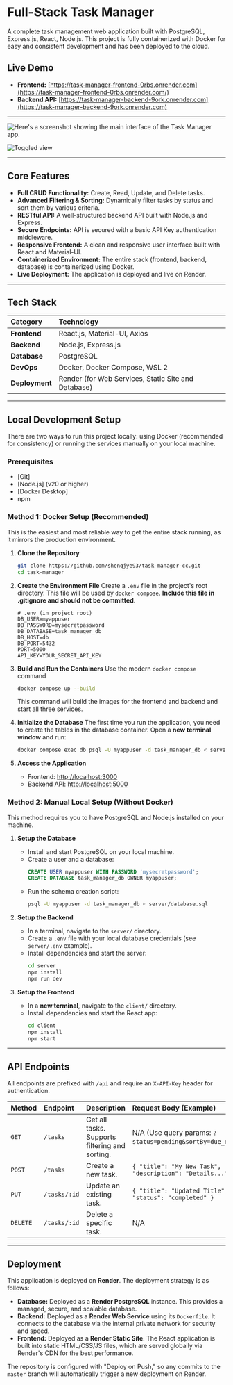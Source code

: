 # Full-Stack Task Manager

A complete task management web application built with PostgreSQL, Express.js, React, Node.js. This project is fully containerized with Docker for easy and consistent development and has been deployed to the cloud.

## Live Demo

- **Frontend:** [https://task-manager-frontend-0rbs.onrender.com](https://task-manager-frontend-0rbs.onrender.com/)
- **Backend API:** [https://task-manager-backend-9ork.onrender.com](https://task-manager-backend-9ork.onrender.com)

---

![Here's a screenshot showing the  main interface of the Task Manager app.](assets/task-manager.png)

![Toggled view](assets/task-manager-toggle.png)

---

## Core Features

- **Full CRUD Functionality:** Create, Read, Update, and Delete tasks.
- **Advanced Filtering & Sorting:** Dynamically filter tasks by status and sort them by various criteria.
- **RESTful API:** A well-structured backend API built with Node.js and Express.
- **Secure Endpoints:** API is secured with a basic API Key authentication middleware.
- **Responsive Frontend:** A clean and responsive user interface built with React and Material-UI.
- **Containerized Environment:** The entire stack (frontend, backend, database) is containerized using Docker.
- **Live Deployment:** The application is deployed and live on Render.

---

## Tech Stack

| Category       | Technology                                          |
| :------------- | :-------------------------------------------------- |
| **Frontend**   | React.js, Material-UI, Axios                        |
| **Backend**    | Node.js, Express.js                                 |
| **Database**   | PostgreSQL                                          |
| **DevOps**     | Docker, Docker Compose, WSL 2                       |
| **Deployment** | Render (for Web Services, Static Site and Database) |

---

## Local Development Setup

There are two ways to run this project locally: using Docker (recommended for consistency) or running the services manually on your local machine.

### Prerequisites

- [Git]
- [Node.js] (v20 or higher)
- [Docker Desktop]
- npm

### Method 1: Docker Setup (Recommended)

This is the easiest and most reliable way to get the entire stack running, as it mirrors the production environment.

1.  **Clone the Repository**

    ```bash
    git clone https://github.com/shenqjye93/task-manager-cc.git
    cd task-manager
    ```

2.  **Create the Environment File**
    Create a `.env` file in the project's root directory. This file will be used by `docker compose`. **Include this file in .gitignore and should not be committed.**

    ```
    # .env (in project root)
    DB_USER=myappuser
    DB_PASSWORD=mysecretpassword
    DB_DATABASE=task_manager_db
    DB_HOST=db
    DB_PORT=5432
    PORT=5000
    API_KEY=YOUR_SECRET_API_KEY
    ```

3.  **Build and Run the Containers**
    Use the modern `docker compose` command

    ```bash
    docker compose up --build
    ```

    This command will build the images for the frontend and backend and start all three services.

4.  **Initialize the Database**
    The first time you run the application, you need to create the tables in the database container. Open a **new terminal window** and run:

    ```bash
    docker compose exec db psql -U myappuser -d task_manager_db < server/database.sql
    ```

5.  **Access the Application**
    - Frontend: [http://localhost:3000](http://localhost:3000)
    - Backend API: [http://localhost:5000](http://localhost:5000)

### Method 2: Manual Local Setup (Without Docker)

This method requires you to have PostgreSQL and Node.js installed on your machine.

1.  **Setup the Database**

    - Install and start PostgreSQL on your local machine.
    - Create a user and a database:
      ```sql
      CREATE USER myappuser WITH PASSWORD 'mysecretpassword';
      CREATE DATABASE task_manager_db OWNER myappuser;
      ```
    - Run the schema creation script:
      ```bash
      psql -U myappuser -d task_manager_db < server/database.sql
      ```

2.  **Setup the Backend**

    - In a terminal, navigate to the `server/` directory.
    - Create a `.env` file with your local database credentials (see `server/.env` example).
    - Install dependencies and start the server:
      ```bash
      cd server
      npm install
      npm run dev
      ```

3.  **Setup the Frontend**
    - In a **new terminal**, navigate to the `client/` directory.
    - Install dependencies and start the React app:
      ```bash
      cd client
      npm install
      npm start
      ```

---

## API Endpoints

All endpoints are prefixed with `/api` and require an `X-API-Key` header for authentication.

| Method   | Endpoint     | Description                                    | Request Body (Example)                                    |
| :------- | :----------- | :--------------------------------------------- | :-------------------------------------------------------- |
| `GET`    | `/tasks`     | Get all tasks. Supports filtering and sorting. | N/A (Use query params: `?status=pending&sortBy=due_date`) |
| `POST`   | `/tasks`     | Create a new task.                             | `{ "title": "My New Task", "description": "Details..." }` |
| `PUT`    | `/tasks/:id` | Update an existing task.                       | `{ "title": "Updated Title", "status": "completed" }`     |
| `DELETE` | `/tasks/:id` | Delete a specific task.                        | N/A                                                       |

---

## Deployment

This application is deployed on **Render**. The deployment strategy is as follows:

- **Database:** Deployed as a **Render PostgreSQL** instance. This provides a managed, secure, and scalable database.
- **Backend:** Deployed as a **Render Web Service** using its `Dockerfile`. It connects to the database via the internal private network for security and speed.
- **Frontend:** Deployed as a **Render Static Site**. The React application is built into static HTML/CSS/JS files, which are served globally via Render's CDN for the best performance.

The repository is configured with "Deploy on Push," so any commits to the `master` branch will automatically trigger a new deployment on Render.
